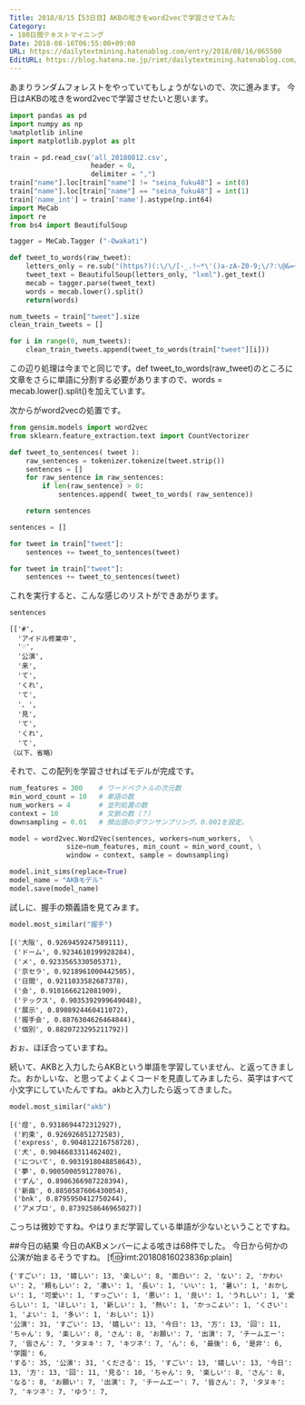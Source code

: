 ```yaml
---
Title: 2018/8/15【53日目】AKBの呟きをword2vecで学習させてみた
Category:
- 180日間テキストマイニング
Date: 2018-08-16T06:55:00+09:00
URL: https://dailytextmining.hatenablog.com/entry/2018/08/16/065500
EditURL: https://blog.hatena.ne.jp/rimt/dailytextmining.hatenablog.com/atom/entry/10257846132611185456
---
```


あまりランダムフォレストをやっていてもしょうがないので、次に進みます。
今日はAKBの呟きをword2vecで学習させたいと思います。

```python
import pandas as pd
import numpy as np
%matplotlib inline
import matplotlib.pyplot as plt

train = pd.read_csv('all_20180812.csv',
                    header = 0,
                    delimiter = ",")
train["name"].loc[train["name"] != "seina_fuku48"] = int(0)
train["name"].loc[train["name"] == "seina_fuku48"] = int(1)
train['name_int'] = train['name'].astype(np.int64)
import MeCab
import re
from bs4 import BeautifulSoup

tagger = MeCab.Tagger ("-Owakati")

def tweet_to_words(raw_tweet):
    letters_only = re.sub("(https?)(:\/\/[-_.!~*\'()a-zA-Z0-9;\/?:\@&=+\$,%#]+)", " ", raw_tweet) 
    tweet_text = BeautifulSoup(letters_only, "lxml").get_text() 
    mecab = tagger.parse(tweet_text)
    words = mecab.lower().split()
    return(words)

num_tweets = train["tweet"].size
clean_train_tweets = []

for i in range(0, num_tweets):
    clean_train_tweets.append(tweet_to_words(train["tweet"][i]))
```

この辺り処理は今までと同じです。def tweet_to_words(raw_tweet)のところに文章をさらに単語に分割する必要がありますので、words = mecab.lower().split()を加えています。

次からがword2vecの処置です。
```python
from gensim.models import word2vec
from sklearn.feature_extraction.text import CountVectorizer

def tweet_to_sentences( tweet ):
    raw_sentences = tokenizer.tokenize(tweet.strip())
    sentences = []
    for raw_sentence in raw_sentences:
        if len(raw_sentence) > 0:
            sentences.append( tweet_to_words( raw_sentence))

    return sentences

sentences = [] 

for tweet in train["tweet"]:
    sentences += tweet_to_sentences(tweet)

for tweet in train["tweet"]:
    sentences += tweet_to_sentences(tweet)
```

これを実行すると、こんな感じのリストができあがります。
```python
sentences
```
```
[['#',
  'アイドル修業中',
  '♡',
  '公演',
  '来',
  'て',
  'くれ',
  'て',
  '、',
  '見',
  'て',
  'くれ',
  'て',
（以下、省略）
```

それで、この配列を学習させればモデルが完成です。
```python
num_features = 300    # ワードベクトルの次元数                      
min_word_count = 10   # 単語の数                        
num_workers = 4       # 並列処置の数
context = 10          # 文脈の数（？）                                                                                    
downsampling = 0.01   # 頻出語のダウンサンプリング。0.001を設定。

model = word2vec.Word2Vec(sentences, workers=num_workers,  \
              size=num_features, min_count = min_word_count, \
              window = context, sample = downsampling)

model.init_sims(replace=True)
model_name = "AKBモデル"
model.save(model_name)
```
試しに、握手の類義語を見てみます。
```python
model.most_similar("握手")
```
```
[('大阪', 0.9269459247589111),
 ('ドーム', 0.9234610199928284),
 ('メ', 0.9233565330505371),
 ('京セラ', 0.9218961000442505),
 ('日間', 0.9211033582687378),
 ('会', 0.9101666212081909),
 ('テックス', 0.9035392999649048),
 ('展示', 0.8908924460411072),
 ('握手会', 0.8876304626464844),
 ('個別', 0.8820723295211792)]
```
おぉ、ほぼ合っていますね。

続いて、AKBと入力したらAKBという単語を学習していません、と返ってきました。おかしいな、と思ってよくよくコードを見直してみましたら、英字はすべて小文字にしていたんですね。akbと入力したら返ってきました。

```python
model.most_similar("akb")
```
```
[('燈', 0.9318694472312927),
 ('約束', 0.926926851272583),
 ('express', 0.904812216758728),
 ('犬', 0.9046683311462402),
 ('について', 0.9031918048858643),
 ('夢', 0.9005000591278076),
 ('ずん', 0.8986366987228394),
 ('新曲', 0.8850587606430054),
 ('bnk', 0.8795950412750244),
 ('アメブロ', 0.8739258646965027)]
```
こっちは微妙ですね。やはりまだ学習している単語が少ないということですね。

##今日の結果
今日のAKBメンバーによる呟きは68件でした。
今日から何かの公演が始まるそうですね。
[f:id:rimt:20180816023836p:plain]

```
{'すごい': 13, '嬉しい': 13, '楽しい': 8, '面白い': 2, 'ない': 2, 'かわいい': 2, '頼もしい': 2, '凄い': 1, '長い': 1, 'いい': 1, '暑い': 1, 'おかしい': 1, '可愛い': 1, 'すっごい': 1, '悪い': 1, '良い': 1, 'うれしい': 1, '愛らしい': 1, 'ほしい': 1, '新しい': 1, '熱い': 1, 'かっこよい': 1, 'くさい': 1, 'よい': 1, '多い': 1, 'おしい': 1})
'公演': 31, 'すごい': 13, '嬉しい': 13, '今日': 13, '方': 13, '回': 11, 'ちゃん': 9, '楽しい': 8, 'さん': 8, 'お願い': 7, '出演': 7, 'チームエー': 7, '皆さん': 7, 'タヌキ': 7, 'キツネ': 7, 'ん': 6, '最後': 6, '是非': 6, '学園': 6,
'する': 35, '公演': 31, 'くださる': 15, 'すごい': 13, '嬉しい': 13, '今日': 13, '方': 13, '回': 11, '見る': 10, 'ちゃん': 9, '楽しい': 8, 'さん': 8, 'なる': 8, 'お願い': 7, '出演': 7, 'チームエー': 7, '皆さん': 7, 'タヌキ': 7, 'キツネ': 7, 'ゆう': 7,
```
